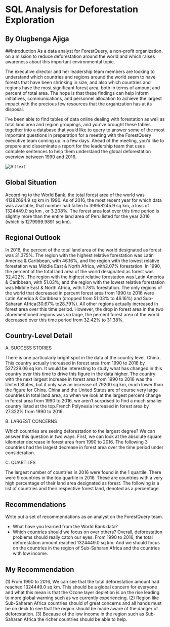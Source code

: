 # SQL Analysis for Deforestation Exploration
## By Olugbenga Ajiga

##Introduction
As a data analyst for ForestQuery, a non-profit organization. on a mission to reduce deforestation around the world and which raises awareness about this important environmental topic.

The executive director and her leadership team members are looking to understand which countries and regions around the world seem to have forests that have been shrinking in size,
and also which countries and regions have the most significant forest area, both in terms of amount and percent of total area. The hope is that these findings can help inform initiatives, 
communications, and personnel allocation to achieve the largest impact with the precious few resources that the organization has at its disposal.

I’ve been able to find tables of data online dealing with forestation as well as total land area and region groupings, and you’ve brought these tables together into a database 
that you’d like to query to answer some of the most important questions in preparation for a meeting with the ForestQuery executive team coming up in a few days. Ahead of the meeting, 
you’d like to prepare and disseminate a report for the leadership team that uses complete sentences to help them understand the global deforestation overview between 1990 and 2016.

![Alt text](pic/deforest.png)

## Global Situation
According to the World Bank, the total forest area of the world was ​41282694.9 sq km ​in 1990. As of 2016, the most recent year for which data was available, that number had fallen to ​39958245.9 sq km​, a loss of ​1324449.0 sq km ​, or ​3.208​%.
The forest area lost over this time period is slightly more than the entire land area of Peru listed for the year 2016 (which is ​1279999.9891 sq km​).

## Regional Outlook
In 2016, the percent of the total land area of the world designated as forest was ​31.375​%. The region with the highest relative forestation was ​Latin America & Caribbean​, with ​46.16​%, and the region with the lowest relative forestation was ​Middle East & North Africa​, with​2.07​ % forestation.
In 1990, the percent of the total land area of the world designated as forest was ​32.422%​. The region with the highest relative forestation was ​Latin America & Caribbean​, with​ 51.03​%, and the region with the lowest relative forestation was ​Middle East & North Africa​, with ​1.78​% forestation.
The only regions of the world that decreased in percent forest area from 1990 to 2016 were ​Latin America & Caribbean ​(dropped from 51.03% to 46.16%) and ​Sub-Saharan Africa​(30.67% to28.79%). All other regions actually increased in forest area over this time period. However, the drop in forest area in the two aforementioned regions was so large, the percent forest area of the world decreased over this time period from 32.42% to 31.38%.

## Country-Level Detail
A. SUCCESS STORIES

There is one particularly bright spot in the data at the country level, China . This country actually increased in forest area from 1990 to 2016 by ​527229.06 sq km​. It would be interesting to study what has changed in this country over this time to drive this figure in the data higher. The country with the next largest increase in forest area from 1990 to 2016 was the ​United States​, but it only saw an increase of ​79200 sq km​, much lower than the figure for China.
China and the United States are of course very large countries in total land area, so when we look at the largest ​percent​ change in forest area from 1990 to 2016, we aren’t surprised to find a much smaller country listed at the top. ​French Polynesia ​increased in forest area by 27.322% from 1990 to 2016.

B. LARGEST CONCERNS

Which countries are seeing deforestation to the largest degree? We can answer this question in two ways. First, we can look at the absolute square kilometer decrease in forest area from 1990 to 2016. The following 3 countries had the largest decrease in forest area over the time period under consideration.

C. QUARTILES

The largest number of countries in 2016 were found in the 1 quartile.
There were 9 countries in the top quartile in 2016. These are countries with a very high percentage of their land area designated as forest. The following is a list of countries and their respective forest land, denoted as a percentage.

## Recommendations
Write out a set of recommendations as an analyst on the ForestQuery team.
- What have you learned from the World Bank data?
- Which countries should we focus on over others?
Overall, deforestation problems should really catch our eyes. From 1990 to 2016, the total deforestation amount reached 1324449.0 sq km.
And we should focus on the countries in the region of Sub-Saharan Africa and the countries with low income.

## My Recommendation
(1)	From 1990 to 2016, We can see that the total deforestation amount had reached 1324449.0 sq km. This should be a global concern for everyone and what this mean is that the Ozone layer depletion is on the rise leading to more global warning such as we currently experiencing. 
(2)	Region like Sub-Saharan Africa countries should of great concerns and all hands must be on deck to see that the region should be made aware of the danger of deforestation.
(3)	Because of the low income in the region such as Sub-Saharan Africa the richer countries should be able to help.
